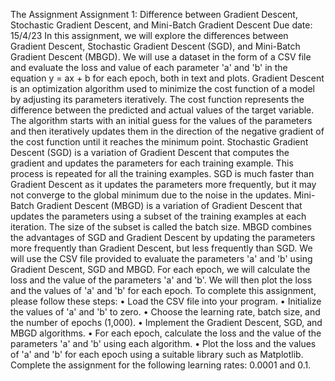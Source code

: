 The Assignment
Assignment 1: Difference between Gradient Descent, Stochastic 
Gradient Descent, and Mini-Batch Gradient Descent
Due date: 15/4/23
In this assignment, we will explore the differences between Gradient Descent, Stochastic 
Gradient Descent (SGD), and Mini-Batch Gradient Descent (MBGD). We will use a dataset in the 
form of a CSV file and evaluate the loss and value of each parameter 'a' and 'b' in the equation y 
= ax + b for each epoch, both in text and plots.
Gradient Descent is an optimization algorithm used to minimize the cost function of a model by 
adjusting its parameters iteratively. The cost function represents the difference between the 
predicted and actual values of the target variable. The algorithm starts with an initial guess for 
the values of the parameters and then iteratively updates them in the direction of the negative 
gradient of the cost function until it reaches the minimum point.
Stochastic Gradient Descent (SGD) is a variation of Gradient Descent that computes the 
gradient and updates the parameters for each training example. This process is repeated for all 
the training examples. SGD is much faster than Gradient Descent as it updates the parameters 
more frequently, but it may not converge to the global minimum due to the noise in the 
updates.
Mini-Batch Gradient Descent (MBGD) is a variation of Gradient Descent that updates the 
parameters using a subset of the training examples at each iteration. The size of the subset is 
called the batch size. MBGD combines the advantages of SGD and Gradient Descent by 
updating the parameters more frequently than Gradient Descent, but less frequently than SGD.
We will use the CSV file provided to evaluate the parameters 'a' and 'b' using Gradient Descent, 
SGD and MBGD. For each epoch, we will calculate the loss and the value of the parameters 'a' 
and 'b'. We will then plot the loss and the values of 'a' and 'b' for each epoch.
To complete this assignment, please follow these steps:
• Load the CSV file into your program.
• Initialize the values of 'a' and 'b' to zero.
• Choose the learning rate, batch size, and the number of epochs (1,000).
• Implement the Gradient Descent, SGD, and MBGD algorithms.
• For each epoch, calculate the loss and the value of the parameters 'a' and 'b' using each 
algorithm.
• Plot the loss and the values of 'a' and 'b' for each epoch using a suitable library such as 
Matplotlib.
Complete the assignment for the following learning rates: 0.0001 and 0.1.
